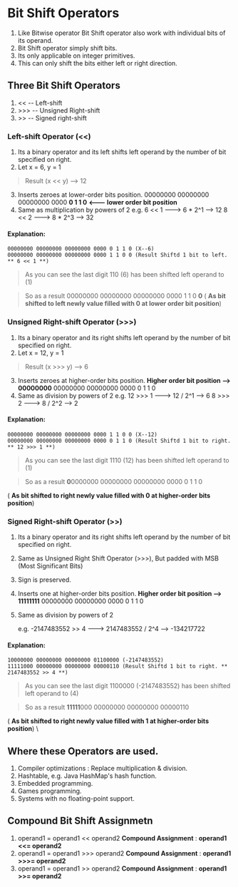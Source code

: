 # Bit Shift Operators

1. Like Bitwise operator Bit Shift operator also work with individual bits of its operand. 
2. Bit Shift operator simply shift bits.
3. Its only applicable on integer primitives.
4. This can only shift the bits either left or right direction.

## Three Bit Shift Operators
1. << -- Left-shift
2. \>\>\> -- Unsigned Right-shift
3. \>\> -- Signed right-shift

### Left-shift Operator (<<)

1. Its a binary operator and its left shifts left operand by the number of bit specified on right. 
2. Let x = 6, y = 1
> Result (x << y) --> 12
3. Inserts zeroes at lower-order bits position.  00000000 00000000 00000000 0000 __0 1 1 0__ **<--- lower order bit position**
4. Same as multiplication by powers of 2
    e.g. 6 << 1 ---> 6 * 2^1 --> 12
         8 << 2 ---> 8 * 2^3 --> 32
#### Explanation:
    00000000 00000000 00000000 0000 0 1 1 0 (X--6)
    00000000 00000000 00000000 0000 1 1 0 0 (Result Shiftd 1 bit to left. ** 6 << 1 **)
> As you can see the last digit 110 (6) has been shifted left operand to (1)

> So as a result  00000000 00000000 00000000 0000 1 1 0 **0** ( **As bit shifted to left newly value filled with 0 at lower order bit position**) 
 
### Unsigned Right-shift Operator (>>>)

1. Its a binary operator and its right shifts left operand by the number of bit specified on right. 
2. Let x = 12, y = 1
> Result (x >>> y) --> 6
3. Inserts zeroes at higher-order bits position. **Higher order bit position -->** __00000000__ 00000000 00000000 0000 0 1 1 0
4. Same as division by powers of 2
    e.g. 12 >>> 1 ---> 12 / 2^1 --> 6
         8 >>> 2 ---> 8 / 2^2 --> 2
#### Explanation:
    00000000 00000000 00000000 0000 1 1 0 0 (X--12)
    00000000 00000000 00000000 0000 0 1 1 0 (Result Shiftd 1 bit to right. ** 12 >>> 1 **)
> As you can see the last digit 1110 (12) has been shifted left operand to (1)

> So as a result **0**0000000 00000000 00000000 0000 0 1 1 0 

( **As bit shifted to right newly value filled with 0 at higher-order bits position**) 



### Signed Right-shift Operator (>>)

1. Its a binary operator and its right shifts left operand by the number of bit specified on right. 
2. Same as Unsigned Right Shift Operator (>>>), But padded with MSB (Most Significant Bits)
3. Sign is preserved.
4. Inserts one at higher-order bits position. **Higher order bit position -->** __11111111__ 00000000 00000000 0000 0 1 1 0
5. Same as division by powers of 2

    e.g. -2147483552 >> 4 ---> 2147483552 / 2^4 --> -134217722
  
#### Explanation:
    10000000 00000000 00000000 01100000 (-2147483552)
    11111000 00000000 00000000 00000110 (Result Shiftd 1 bit to right. ** 2147483552 >> 4 **)
> As you can see the last digit 1100000 (-2147483552) has been shifted left operand to (4)

> So as a result **11111**000 00000000 00000000 00000110 

( **As bit shifted to right newly value filled with 1 at higher-order bits position**) 
\
## Where these Operators are used.
1. Compiler optimizations : Replace multiplication & division.
2. Hashtable, e.g. Java HashMap's hash function.
3. Embedded programming.
4. Games programming.
5. Systems with no floating-point support.

## Compound Bit Shift Assignmetn
1. operand1 = operand1 << operand2  __Compound Assignment__ : **operand1 <<= operand2**
2. operand1 = operand1 >>> operand2  __Compound Assignment__ : **operand1 >>>= operand2**
3. operand1 = operand1 >> operand2  __Compound Assignment__ : **operand1 >>= operand2**
